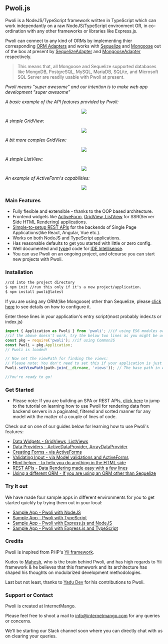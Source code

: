 ## Pwoli.js

Pwoli is a NodeJS/TypeScript framework written in TypeScript which can work independantly on a raw NodeJS/TypeScript environment OR, in co-ordination with any other frameworks or libraries like Express.js.

Pwoli can connect to any kind of ORMs by implementing thier corresponding [ORM Adapters](/pwoli/api-docs/classes/ORMAdapter.html) and works with [Sequelize](https://sequelize.org) and [Mongoose](https://mongoosejs.com) out of the box at present by [SequelizeAdapter](/pwoli/api-docs/classes/SequelizeAdapter.html) and [MongooseAdapter](/pwoli/api-docs/classes/MongooseAdapter.html) respectively.

> This means that, all Mongoose and Sequelize supported databases like MongoDB, PostgreSQL, MySQL, MariaDB, SQLite, and Microsoft SQL Server are readily usable with Pwoli at present.
>

_Pwoli means "super awesome" and our intention is to make web app development "super awesome"_

_A basic example of the API features provided by Pwoli:_

<p align="center"><img src="https://github.com/internetmango/pwoli/blob/master/docs/images/API.gif?raw=true"  style="margin-left: auto; margin-right: auto;"/></p>

_A simple GridView:_

<p align="center"><img src="https://github.com/internetmango/pwoli/blob/master/docs/images/GridView_big.gif?raw=true"  style="margin-left: auto; margin-right: auto;"/></p>

_A bit more complex GridView:_

<p align="center"><img src="https://github.com/internetmango/pwoli/blob/master/docs/images/GridView2.gif?raw=true"  style="margin-left: auto; margin-right: auto;"/></p>

_A simple ListView:_

<p align="center"><img src="https://github.com/internetmango/pwoli/blob/master/docs/images/ListView.gif?raw=true"  style="margin-left: auto; margin-right: auto;"/></p>

_An example of ActiveForm's capabilities:_

<p align="center"><img src="https://github.com/internetmango/pwoli/blob/master/docs/images/ActiveForm.gif?raw=true"  style="margin-left: auto; margin-right: auto;"/></p>

### Main Features

-   Fully flexible and extensible - thanks to the OOP based architecture.
-   Frontend widgets like [ActiveForm](/pwoli/input-forms), [GridView, ListView](/pwoli/output-data-widgets) for SSR(Server Side HTML Rendering) applications.
-   [Simple-to-setup REST APIs](/pwoli/rest-api) for the backends of Single Page Applications(like React, Angular, Vue etc.).
-   Works on both NodeJS and TypeScript applications.
-   Has reasonable defaults to get you started with little or zero config.
-   Well documented and [type](https://www.typescriptlang.org)d code for [IDE Intellisense](https://en.wikipedia.org/wiki/Intelligent_code_completion).
-   You can use Pwoli on an ongoing project, and ofcourse you can start new projects with Pwoli.

### Installation

```markdown
//cd into the project directory
$ npm init //run this only if it's a new project/application.
$ npm install pwoli@latest
```

If you are using any ORM(like Mongoose) other than Sequelize, please [click here](/pwoli/using-another-orm) to see details on how to configure it.

Enter these lines in your application's entry script(most probably index.ts or index.js)

```js
import { Application as Pwoli } from 'pwoli'; //if using ES6 modules or "type": "module" is set in your package.json
//if the above doesn't work, try the below two lines as you might be using CommonJS:
const pkg = require('pwoli'); //if using CommonJS
const Pwoli = pkg.Application;
// Pwoli is loaded!

// Now set the viewPath for finding the views:
// Please note: You don't need to set this if your application is just a REST API service
Pwoli.setViewPath(path.join(__dirname, 'views')); // The base path in which your view files are stored. Only applicable for SSR apps.

//You're ready to go!
```

### Get Started

-   Please note: If you are building an SPA or REST APIs, [click here](/pwoli/rest-api) to jump to the tutorial on learning how to use Pwoli for rendering data from backend servers in a paginated, filtered and sorted manner for any model with the matter of a couple of lines of code.

Check out on one of our guides below for learning how to use Pwoli's features:

-   [Data Widgets - GridViews, ListViews](/pwoli/output-data-widgets)
-   [Data Providers - ActiveDataProvider, ArrayDataProvider](/pwoli/output-data-providers)
-   [Creating Forms - via ActiveForms](/pwoli/input-forms)
-   [Validating Input - via Model validations and ActiveForms](/pwoli/input-validation)
-   [Html helper - to help you do anything in the HTML side](/pwoli/html-helper)
-   [REST APIs - Data Rendering made easy with a few lines](/pwoli/rest-api)
-   [Using a different ORM - If you are using an ORM other than Sequelize](/pwoli/using-another-orm)

### Try it out <span id="sample-apps"></span>

We have made four sample apps in different environments for you to get started quickly by trying them out in your local:

-   [Sample App - Pwoli with NodeJS](https://github.com/internetmango/pwoli-node-sample)
-   [Sample App - Pwoli with TypeScript](https://github.com/internetmango/pwoli-nodejs-typescript-sample)
-   [Sample App - Pwoli with Express.js and NodeJS](https://github.com/internetmango/pwoli-express-sample)
-   [Sample App - Pwoli with Express.js and TypeScript](https://github.com/internetmango/pwoli-express-typescript-sample)

### Credits

Pwoli is inspired from PHP's [Yii framework](https://www.yiiframework.com).

Kudos to [Mahesh](https://github.com/codespede), who is the brain behind Pwoli, and has high regards to Yii framework & he believes that this framework and its architecture has shaped his thoughts on modularized development methodologies.

Last but not least, thanks to [Yadu Dev](https://github.com/yadavgoku) for his contributions to Pwoli.

### Support or Contact

Pwoli is created at InternetMango.

Please feel free to shoot a mail to info@internetmango.com for any queries or concerns.

We'll be starting our Slack channel soon where you can directly chat with us on clearing your queries.
